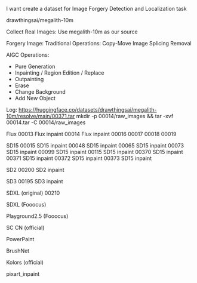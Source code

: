 I want create a dataset for 
Image Forgery Detection and Localization task


drawthingsai/megalith-10m


Collect Real Images:
Use megalith-10m as our source 


Forgery Image:
Traditional Operations:
Copy-Move
Image Splicing
Removal

AIGC Operations:
- Pure Generation
- Inpainting / Region Edition / Replace
- Outpainting
- Erase
- Change Background
- Add New Object 




Log:
https://huggingface.co/datasets/drawthingsai/megalith-10m/resolve/main/00371.tar
mkdir -p 00014/raw_images && tar -xvf 00014.tar -C 00014/raw_images

Flux
00013 Flux inpaint
00014 Flux inpaint
00016
00017
00018
00019




SD15
00015 SD15 inpaint
00048 SD15 inpaint
00065 SD15 inpaint
00073 SD15 inpaint
00099 SD15 inpaint
00115 SD15 inpaint
00370 SD15 inpaint
00371 SD15 inpaint
00372 SD15 inpaint
00373 SD15 inpaint

SD2
00200 SD2 inpaint

SD3
00195 SD3 inpaint

SDXL (original)
00210


SDXL (Fooocus)

Playground2.5 (Fooocus)


SC CN (official)


PowerPaint


BrushNet


Kolors (official)
 


pixart_inpaint





















































